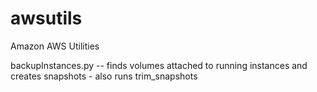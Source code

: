 awsutils
========

Amazon AWS Utilities

backupInstances.py -- finds volumes attached to running instances and creates snapshots - also runs trim_snapshots
